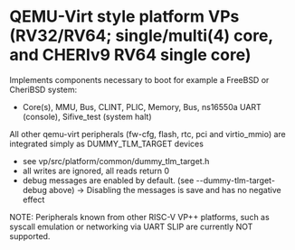 # QEMU-Virt style platform VPs (RV32/RV64; single/multi(4) core, and CHERIv9 RV64 single core)

Implements components necessary to boot for example a FreeBSD or CheriBSD system:
 * Core(s), MMU, Bus, CLINT, PLIC, Memory, Bus, ns16550a UART (console), Sifive_test (system halt)

All other qemu-virt peripherals (fw-cfg, flash, rtc, pci and virtio_mmio) are integrated simply as DUMMY_TLM_TARGET devices
 * see vp/src/platform/common/dummy_tlm_target.h
 * all writes are ignored, all reads return 0
 * debug messages are enabled by default. (see --dummy-tlm-target-debug above) -> Disabling the messages is save and has no negative effect

NOTE: Peripherals known from other RISC-V VP++ platforms, such as syscall emulation or networking via UART SLIP are currently NOT supported.

